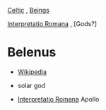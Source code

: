 

[Celtic](celtic-religion) , [Beings](pie-beings.md)

[Interpretatio Romana](interpretatio-romana.md) , [Gods?]

# Belenus

- [Wikipedia](https://en.wikipedia.org/wiki/Belenus)

- solar god

- [Interpretatio Romana](interpretatio-romana.md) Apollo

